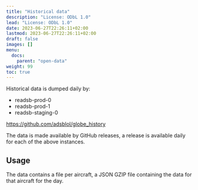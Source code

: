 ```yaml
---
title: "Historical data"
description: "License: ODbL 1.0"
lead: "License: ODbL 1.0"
date: 2023-06-27T22:26:11+02:00
lastmod: 2023-06-27T22:26:11+02:00
draft: false
images: []
menu:
  docs:
    parent: "open-data"
weight: 99
toc: true
---
```


Historical data is dumped daily by:

- readsb-prod-0
- readsb-prod-1
- readsb-staging-0

<https://github.com/adsblol/globe_history>

The data is made available by GitHub releases, a release is available daily for each of the above instances.

## Usage

The data contains a file per aircraft, a JSON GZIP file containing the data for that aircraft for the day.
